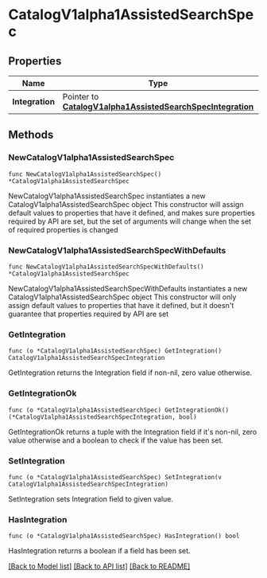 # CatalogV1alpha1AssistedSearchSpec

## Properties

Name | Type | Description | Notes
------------ | ------------- | ------------- | -------------
**Integration** | Pointer to [**CatalogV1alpha1AssistedSearchSpecIntegration**](CatalogV1alpha1AssistedSearchSpecIntegration.md) |  | [optional] 

## Methods

### NewCatalogV1alpha1AssistedSearchSpec

`func NewCatalogV1alpha1AssistedSearchSpec() *CatalogV1alpha1AssistedSearchSpec`

NewCatalogV1alpha1AssistedSearchSpec instantiates a new CatalogV1alpha1AssistedSearchSpec object
This constructor will assign default values to properties that have it defined,
and makes sure properties required by API are set, but the set of arguments
will change when the set of required properties is changed

### NewCatalogV1alpha1AssistedSearchSpecWithDefaults

`func NewCatalogV1alpha1AssistedSearchSpecWithDefaults() *CatalogV1alpha1AssistedSearchSpec`

NewCatalogV1alpha1AssistedSearchSpecWithDefaults instantiates a new CatalogV1alpha1AssistedSearchSpec object
This constructor will only assign default values to properties that have it defined,
but it doesn't guarantee that properties required by API are set

### GetIntegration

`func (o *CatalogV1alpha1AssistedSearchSpec) GetIntegration() CatalogV1alpha1AssistedSearchSpecIntegration`

GetIntegration returns the Integration field if non-nil, zero value otherwise.

### GetIntegrationOk

`func (o *CatalogV1alpha1AssistedSearchSpec) GetIntegrationOk() (*CatalogV1alpha1AssistedSearchSpecIntegration, bool)`

GetIntegrationOk returns a tuple with the Integration field if it's non-nil, zero value otherwise
and a boolean to check if the value has been set.

### SetIntegration

`func (o *CatalogV1alpha1AssistedSearchSpec) SetIntegration(v CatalogV1alpha1AssistedSearchSpecIntegration)`

SetIntegration sets Integration field to given value.

### HasIntegration

`func (o *CatalogV1alpha1AssistedSearchSpec) HasIntegration() bool`

HasIntegration returns a boolean if a field has been set.


[[Back to Model list]](../README.md#documentation-for-models) [[Back to API list]](../README.md#documentation-for-api-endpoints) [[Back to README]](../README.md)


